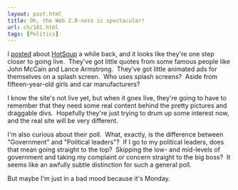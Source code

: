```yaml
---
layout: post.html
title: Oh, the Web 2.0-ness is spectacular!
url: ch/101.html
tags: [Politics]
---
```

I [posted](http://www.complainthub.com/?p=38) about [HotSoup](http://www.hotsoup.com/home.asp) a while back, and it looks like they're one step closer to going live.  They've got little quotes from some famous people like John McCain and Lance Armstrong.  They've got little animated ads for themselves on a splash screen.  Who uses splash screens?  Aside from fifteen-year-old girls and car manufacturers?

I know the site's not live yet, but when it goes live, they're going to have to remember that they need some real content behind the pretty pictures and draggable divs.  Hopefully they're just trying to drum up some interest now, and the real site will be very different.

I'm also curious about their poll.  What, exactly, is the difference between "Government" and "Political leaders"?  If I go to my political leaders, does that mean going straight to the top?  Skipping the low- and mid-levels of government and taking my complaint or concern straight to the big boss?  It seems like an awfully subtle distinction for such a general poll.

But maybe I'm just in a bad mood because it's Monday.
